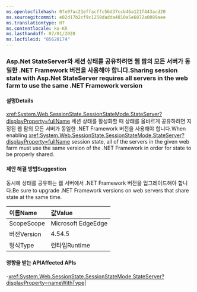 ```yaml
---
ms.openlocfilehash: 0fe07ac21effacffc56d37ccb46a121f443acd20
ms.sourcegitcommit: e02d17b2cf9c1258dadda4810a5e6072a0089aee
ms.translationtype: HT
ms.contentlocale: ko-KR
ms.lasthandoff: 07/01/2020
ms.locfileid: "85620174"
---
```

### <a name="sharing-session-state-with-aspnet-stateserver-requires-all-servers-in-the-web-farm-to-use-the-same-net-framework-version"></a><span data-ttu-id="71c88-101">Asp.Net StateServer와 세션 상태를 공유하려면 웹 팜의 모든 서버가 동일한 .NET Framework 버전을 사용해야 합니다.</span><span class="sxs-lookup"><span data-stu-id="71c88-101">Sharing session state with Asp.Net StateServer requires all servers in the web farm to use the same .NET Framework version</span></span>

#### <a name="details"></a><span data-ttu-id="71c88-102">설명</span><span class="sxs-lookup"><span data-stu-id="71c88-102">Details</span></span>

<span data-ttu-id="71c88-103"><xref:System.Web.SessionState.SessionStateMode.StateServer?displayProperty=fullName> 세션 상태를 활성화할 때 상태를 올바르게 공유하려면 지정된 웹 팜의 모든 서버가 동일한 .NET Framework 버전을 사용해야 합니다.</span><span class="sxs-lookup"><span data-stu-id="71c88-103">When enabling <xref:System.Web.SessionState.SessionStateMode.StateServer?displayProperty=fullName> session state, all of the servers in the given web farm must use the same version of the .NET Framework in order for state to be properly shared.</span></span>

#### <a name="suggestion"></a><span data-ttu-id="71c88-104">제안 해결 방법</span><span class="sxs-lookup"><span data-stu-id="71c88-104">Suggestion</span></span>

<span data-ttu-id="71c88-105">동시에 상태를 공유하는 웹 서버에서 .NET Framework 버전을 업그레이드해야 합니다.</span><span class="sxs-lookup"><span data-stu-id="71c88-105">Be sure to upgrade .NET Framework versions on web servers that share state at the same time.</span></span>

| <span data-ttu-id="71c88-106">이름</span><span class="sxs-lookup"><span data-stu-id="71c88-106">Name</span></span>    | <span data-ttu-id="71c88-107">값</span><span class="sxs-lookup"><span data-stu-id="71c88-107">Value</span></span>       |
|:--------|:------------|
| <span data-ttu-id="71c88-108">Scope</span><span class="sxs-lookup"><span data-stu-id="71c88-108">Scope</span></span>   |<span data-ttu-id="71c88-109">Microsoft Edge</span><span class="sxs-lookup"><span data-stu-id="71c88-109">Edge</span></span>|
|<span data-ttu-id="71c88-110">버전</span><span class="sxs-lookup"><span data-stu-id="71c88-110">Version</span></span>|<span data-ttu-id="71c88-111">4.5</span><span class="sxs-lookup"><span data-stu-id="71c88-111">4.5</span></span>|
|<span data-ttu-id="71c88-112">형식</span><span class="sxs-lookup"><span data-stu-id="71c88-112">Type</span></span>|<span data-ttu-id="71c88-113">런타임</span><span class="sxs-lookup"><span data-stu-id="71c88-113">Runtime</span></span>

#### <a name="affected-apis"></a><span data-ttu-id="71c88-114">영향을 받는 API</span><span class="sxs-lookup"><span data-stu-id="71c88-114">Affected APIs</span></span>

-<xref:System.Web.SessionState.SessionStateMode.StateServer?displayProperty=nameWithType></li></ul>|
